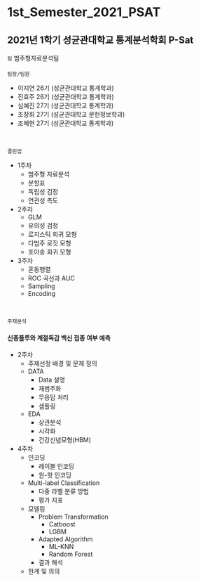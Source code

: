 # 1st_Semester_2021_PSAT
2021년 1학기 성균관대학교 통계분석학회 P-Sat
-------------
``` 팀 ``` 범주형자료분석팀<br />
<br />
``` 팀장/팀원 ``` <br />
- 이지연 26기 (성균관대학교 통계학과)<br />
- 진효주 26기 (성균관대학교 통계학과)<br />
- 심예진 27기 (성균관대학교 통계학과)<br />
- 조장희 27기 (성균관대학교 문헌정보학과)<br />
- 조혜현 27기 (성균관대학교 통계학과)<br />
<br />

```클린업 ``` <br />
- 1주차
  - 범주형 자료분석
  - 분할표
  - 독립성 검정
  - 연관성 측도
- 2주차
  - GLM
  - 유의성 검정
  - 로지스틱 회귀 모형
  - 다범주 로짓 모형
  - 포아송 회귀 모형
- 3주차
  - 혼동행렬
  - ROC 곡선과 AUC
  - Sampling
  - Encoding
<br />

```주제분석 ``` <br />
#### 신종플루와 계절독감 백신 접종 여부 예측<br />
- 2주차
  - 주제선정 배경 및 문제 정의
  - DATA
    - Data 설명
    - 재범주화
    - 무응답 처리
    - 샘플링
  - EDA
    - 상관분석
    - 시각화
    - 건강신념모형(HBM)
- 4주차
  - 인코딩
    - 레이블 인코딩
    - 원-핫 인코딩 
  - Multi-label Classification
    - 다중 라벨 분류 방법
    - 평가 지표
  - 모델링
    - Problem Transformation
      - Catboost
      - LGBM
    - Adapted Algorithm
      - ML-KNN
      - Random Forest
    - 결과 해석
  - 한계 및 의의
